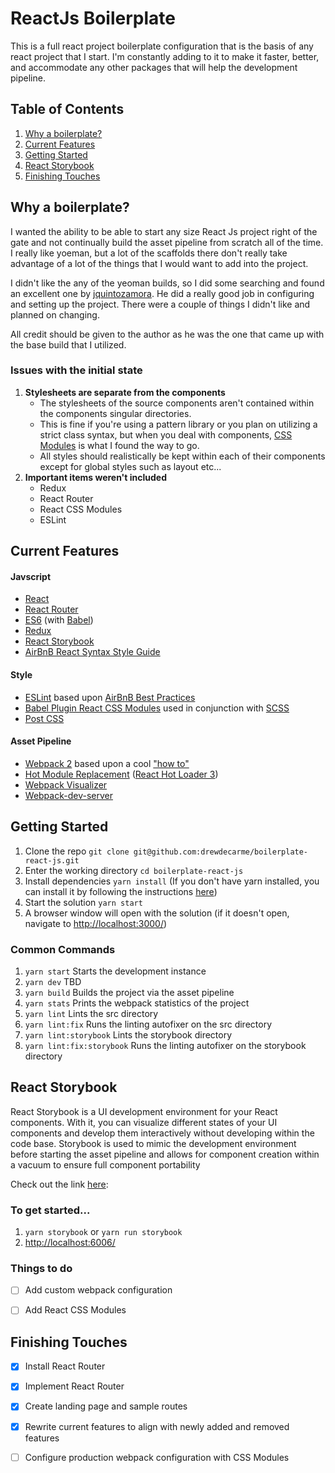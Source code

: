 # ReactJs Boilerplate
This is a full react project boilerplate configuration that is the basis of any react project that I start. I'm constantly adding to it to make it faster, better, and accommodate any other packages that will help the development pipeline.



## Table of Contents
1. [Why a boilerplate?](#why-a-boilerplate?)
2. [Current Features](#current-features)
3. [Getting Started](#getting-started)
4. [React Storybook](#react-storybook)
5. [Finishing Touches](#finishing-touches)



## Why a boilerplate?
I wanted the ability to be able to start any size React Js project right of the gate and not continually build the asset pipeline from scratch all of the time. I really like yoeman, but a lot of the scaffolds there don't really take advantage of a lot of the things that I would want to add into the project.

I didn't like the any of the yeoman builds, so I did some searching and found an excellent one by [jquintozamora](https://github.com/jquintozamora/react-es6-webpack-minimal-starter-template). He did a really good job in configuring and setting up the project. There were a couple of things I didn't like and planned on changing.

All credit should be given to the author as he was the one that came up with the base build that I utilized.

### Issues with the initial state
1. **Stylesheets are separate from the components**
    * The stylesheets of the source components aren't contained within the components singular directories. 
    * This is fine if you're using a pattern library or you plan on utilizing a strict class syntax, but when you deal with components, [CSS Modules]() is what I found the way to go. 
    * All styles should realistically be kept within each of their components except for global styles such as layout etc...
2. **Important items weren't included**
    * Redux
    * React Router
    * React CSS Modules
    * ESLint



## Current Features
#### Javscript
- [React](https://facebook.github.io/react) 
- [React Router](https://reacttraining.com/react-router/)
- [ES6](http://es6-features.org) (with [Babel](https://babeljs.io))
- [Redux](http://redux.js.org/)
- [React Storybook](https://github.com/storybooks/storybook)
- [AirBnB React Syntax Style Guide](https://github.com/airbnb/javascript/tree/master/react)
  
#### Style
- [ESLint](http://eslint.org/) based upon [AirBnB Best Practices](https://github.com/airbnb/javascript/tree/master/linters)
- [Babel Plugin React CSS Modules](https://github.com/gajus/babel-plugin-react-css-modules) used in conjunction with [SCSS](http://sass-lang.com/documentation/file.SCSS_FOR_SASS_USERS.html)
- [Post CSS]()

#### Asset Pipeline
- [Webpack 2](https://webpack.js.org/) based upon a cool ["how to"](https://blog.madewithenvy.com/getting-started-with-webpack-2-ed2b86c68783)
- [Hot Module Replacement](https://medium.com/@dan_abramov/hot-reloading-in-react-1140438583bf#.xh6v0ht7j) ([React Hot Loader 3](https://github.com/gaearon/react-hot-loader/issues/243))
- [Webpack Visualizer](https://chrisbateman.github.io/webpack-visualizer/)
- [Webpack-dev-server](https://webpack.js.org/how-to/develop/#webpack-dev-server)



## Getting Started
  1. Clone the repo `git clone git@github.com:drewdecarme/boilerplate-react-js.git`
  2. Enter the working directory `cd boilerplate-react-js`
  3. Install dependencies `yarn install` (If you don't have yarn installed, you can install it by following the instructions [here](https://yarnpkg.com/lang/en/docs/install/))
  4. Start the solution `yarn start`
  5. A browser window will open with the solution (if it doesn't open, navigate to [http://localhost:3000/](http://localhost:3000))

### Common Commands
  1. `yarn start` Starts the development instance
  2. `yarn dev` TBD
  3. `yarn build` Builds the project via the asset pipeline
  4. `yarn stats` Prints the webpack statistics of the project
  5. `yarn lint` Lints the src directory
  6. `yarn lint:fix` Runs the linting autofixer on the src directory
  7. `yarn lint:storybook` Lints the storybook directory
  8. `yarn lint:fix:storybook` Runs the linting autofixer on the storybook directory



## React Storybook
React Storybook is a UI development environment for your React components. With it, you can visualize different states of your UI components and develop them interactively without developing within the code base. Storybook is used to mimic the development environment before starting the asset pipeline and allows for component creation within a vacuum to ensure full component portability

Check out the link [here](https://github.com/storybooks/storybook/tree/master/packages/react-storybook):

### To get started...
1. `yarn storybook` or `yarn run storybook`
2. [http://localhost:6006/](http://localhost:6006/)

### Things to do
- [ ] Add custom webpack configuration
- [ ] Add React CSS Modules



## Finishing Touches
- [x] Install React Router
- [x] Implement React Router
- [x] Create landing page and sample routes
- [x] Rewrite current features to align with newly added and removed features
- [ ] Configure production webpack configuration with CSS Modules







